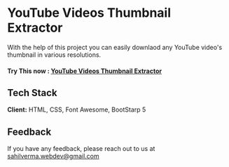 
# YouTube Videos Thumbnail Extractor

With the help of this project you can easily downlaod any YouTube video's thumbnail in various resolutions.

#### Try This now  : [YouTube Videos Thumbnail Extractor](https://youtube-thumbnail-extracter.vercel.app/)

## Tech Stack

**Client:** HTML, CSS, Font Awesome, BootStarp 5

## Feedback

If you have any feedback, please reach out to us at sahilverma.webdev@gmail.com

